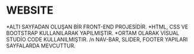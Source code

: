 # WEBSITE
*ALTI SAYFADAN OLUŞAN BİR FRONT-END PROJESİDİR.
*HTML, CSS VE BOOTSTRAP KULLANILARAK YAPILMIŞTIR.
*ORTAM OLARAK VİSUAL STUDİO CODE KULLANILMIŞTIR.
/n NAV-BAR, SLIDER, FOOTER YAPILARI SAYFALARDA MEVCUTTUR.
